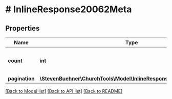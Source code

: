 # # InlineResponse20062Meta

## Properties

Name | Type | Description | Notes
------------ | ------------- | ------------- | -------------
**count** | **int** | Count of donators on this current page. | [optional]
**pagination** | [**\StevenBuehner\ChurchTools\Model\InlineResponse2007MetaPagination**](InlineResponse2007MetaPagination.md) |  | [optional]

[[Back to Model list]](../../README.md#models) [[Back to API list]](../../README.md#endpoints) [[Back to README]](../../README.md)
